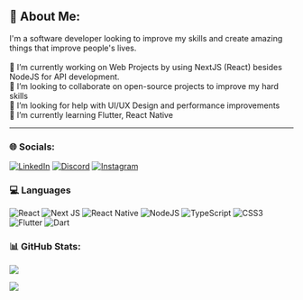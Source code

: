 ## 💫 About Me:
I'm a software developer looking to improve my skills and create amazing things that improve people's lives.<br><br>🔭 I’m currently working on Web Projects by using NextJS (React) besides NodeJS for API development.<br>👯 I’m looking to collaborate on open-source projects to improve my hard skills<br>🤝 I’m looking for help with UI/UX Design and performance improvements<br>🌱 I’m currently learning Flutter, React Native<br>

---

### 🌐 Socials:
[![LinkedIn](https://img.shields.io/badge/LinkedIn-%230077B5.svg?logo=linkedin&logoColor=white)](https://linkedin.com/in/victorsilvadev) [![Discord](https://img.shields.io/badge/Discord-%237289DA.svg?logo=discord&logoColor=white)](https://discord.gg/VictorSilvaDev#8123) [![Instagram](https://img.shields.io/badge/Instagram-%23E4405F.svg?logo=Instagram&logoColor=white)](https://instagram.com/victorsilvadev18) 

### 💻 Languages
 ![React](https://img.shields.io/badge/react-%2320232a.svg?style=for-the-badge&logo=react&logoColor=%2361DAFB) ![Next JS](https://img.shields.io/badge/Next-black?style=for-the-badge&logo=next.js&logoColor=white) ![React Native](https://img.shields.io/badge/react_native-%2320232a.svg?style=for-the-badge&logo=react&logoColor=%2361DAFB) ![NodeJS](https://img.shields.io/badge/node.js-6DA55F?style=for-the-badge&logo=node.js&logoColor=white) ![TypeScript](https://img.shields.io/badge/typescript-%23007ACC.svg?style=for-the-badge&logo=typescript&logoColor=white) ![CSS3](https://img.shields.io/badge/css3-%231572B6.svg?style=for-the-badge&logo=css3&logoColor=white) ![Flutter](https://img.shields.io/badge/Flutter-%2302569B.svg?style=for-the-badge&logo=Flutter&logoColor=white) ![Dart](https://img.shields.io/badge/dart-%230175C2.svg?style=for-the-badge&logo=dart&logoColor=white)<br/>
 
### 📊 GitHub Stats:

![](https://github-readme-stats.vercel.app/api/top-langs/?username=victorhsdev&theme=vue-dark&hide_border=false&include_all_commits=true&count_private=true&layout=compact)

[![](https://visitcount.itsvg.in/api?id=victorhsdev&icon=0&color=0)](https://visitcount.itsvg.in)
